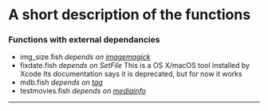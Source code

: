 # A short description of the functions

### Functions with external dependancies

* img_size.fish
    *depends on [imagemagick](https://imagemagick.org)*
* fixdate.fish
    *depends on SetFile*
        This is a OS X/macOS tool installed by Xcode
        Its documentation says it is deprecated, but for now it works
* mdb.fish
    *depends on [tag](https://github.com/jdberry/tag)*
* testmovies.fish
    *depends on [mediainfo](http://mediaarea.net)*


---

